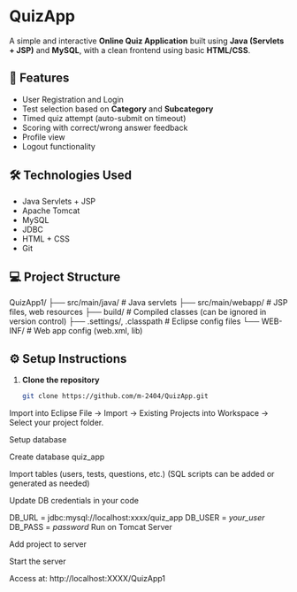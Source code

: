 # QuizApp

A simple and interactive **Online Quiz Application** built using **Java (Servlets + JSP)** and **MySQL**, with a clean frontend using basic **HTML/CSS**.  

## 🚀 Features
- User Registration and Login  
- Test selection based on **Category** and **Subcategory**  
- Timed quiz attempt (auto-submit on timeout)  
- Scoring with correct/wrong answer feedback  
- Profile view  
- Logout functionality  

## 🛠 Technologies Used
- Java Servlets + JSP  
- Apache Tomcat  
- MySQL  
- JDBC  
- HTML + CSS  
- Git  

## 💻 Project Structure
QuizApp1/
├── src/main/java/ # Java servlets
├── src/main/webapp/ # JSP files, web resources
├── build/ # Compiled classes (can be ignored in version control)
├── .settings/, .classpath # Eclipse config files
└── WEB-INF/ # Web app config (web.xml, lib)



## ⚙️ Setup Instructions
1. **Clone the repository**
   ```bash
   git clone https://github.com/m-2404/QuizApp.git
Import into Eclipse
File → Import → Existing Projects into Workspace → Select your project folder.

Setup database

Create database quiz_app

Import tables (users, tests, questions, etc.)
(SQL scripts can be added or generated as needed)

Update DB credentials in your code


DB_URL = jdbc:mysql://localhost:xxxx/quiz_app
DB_USER = *your_user*
DB_PASS = *password*
Run on Tomcat Server

Add project to server

Start the server

Access at: http://localhost:XXXX/QuizApp1


